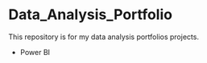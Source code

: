 # Data_Analysis_Portfolio
This repository is for my data analysis portfolios projects.

- Power BI

